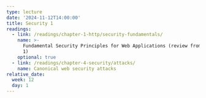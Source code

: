 ```yaml
---
type: lecture
date: '2024-11-12T14:00:00'
title: Security 1
readings:
  - link: /readings/chapter-1-http/security-fundamentals/
    name: >-
      Fundamental Security Principles for Web Applications (review from Chapter
      1)
    optional: true
  - link: /readings/chapter-4-security/attacks/
    name: Canonical web security attacks
relative_date:
  week: 12
  day: 1
---
```

